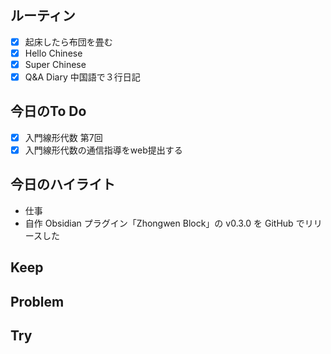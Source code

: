 ## ルーティン
- [x] 起床したら布団を畳む
- [x] Hello Chinese
- [x] Super Chinese
- [x] Q&A Diary 中国語で３行日記
## 今日のTo Do
- [x] 入門線形代数 第7回
- [x] 入門線形代数の通信指導をweb提出する
## 今日のハイライト
- 仕事
- 自作 Obsidian プラグイン「Zhongwen Block」の v0.3.0 を GitHub でリリースした
## Keep
## Problem
## Try
